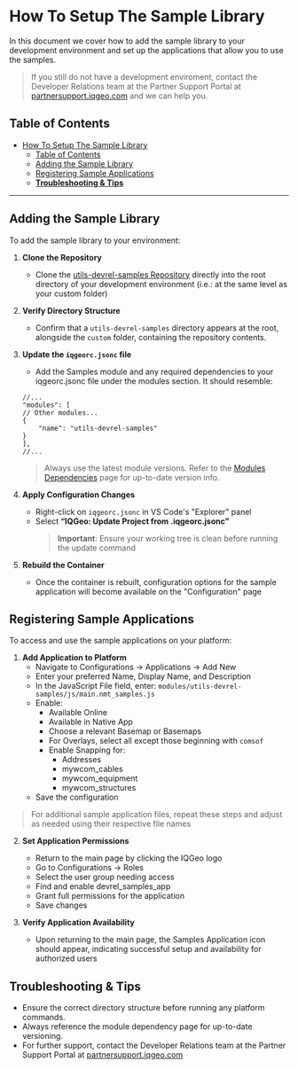 # How To Setup The Sample Library

In this document we cover how to add the sample library to your development environment and set up the applications that allow you to use the samples.

> If you still do not have a development enviroment, contact the Developer Relations team at the Partner Support Portal at [partnersupport.iqgeo.com](partnersupport.iqgeo.com) and we can help you.

## Table of Contents

- [How To Setup The Sample Library](#how-to-setup-the-sample-library)
  - [Table of Contents](#table-of-contents)
  - [Adding the Sample Library](#adding-the-sample-library)
  - [Registering Sample Applications](#registering-sample-applications)
  - [**Troubleshooting \& Tips**](#troubleshooting--tips)

---

## Adding the Sample Library

To add the sample library to your environment:

1. **Clone the Repository**
   - Clone the [utils-devrel-samples Repository](https://github.com/IQGeo/utils-devrel-samples/tree/main) directly into the root directory of your development environment (i.e.: at the same level as your custom folder)
  
2. **Verify Directory Structure**
   - Confirm that a `utils-devrel-samples` directory appears at the root, alongside the `custom` folder, containing the repository contents.
  
3. **Update the `iqgeorc.jsonc` file**
    - Add the Samples module and any required dependencies to your iqgeorc.jsonc file under the modules section. It should resemble: 
    ```
    //...
    "modules": [
    // Other modules...
    {
        "name": "utils-devrel-samples"
    }
    ],
    //...
    ```

    > Always use the latest module versions. Refer to the [Modules Dependencies](https://github.com/IQGeo/utils-project-template/wiki/Module-dependencies) page for up-to-date version info.

4. **Apply Configuration Changes**
    - Right-click on `iqgeorc.jsonc` in VS Code's "Explorer" panel
    - Select **“IQGeo: Update Project from .iqgeorc.jsonc”**
        > **Important**: Ensure your working tree is clean before running the update command

5. **Rebuild the Container**
   - Once the container is rebuilt, configuration options for the sample application will become available on the "Configuration" page

## Registering Sample Applications

To access and use the sample applications on your platform:

1. **Add Application to Platform**
   - Navigate to Configurations → Applications → Add New
   - Enter your preferred Name, Display Name, and Description
   - In the JavaScript File field, enter: `modules/utils-devrel-samples/js/main.nmt_samples.js`
   - Enable:
     - Available Online
     - Available in Native App
     - Choose a relevant Basemap or Basemaps
     - For Overlays, select all except those beginning with `comsof`
     - Enable Snapping for:
       - Addresses
       - mywcom_cables
       - mywcom_equipment
       - mywcom_structures
   - Save the configuration
> For additional sample application files, repeat these steps and adjust as needed using their respective file names

2. **Set Application Permissions**
   - Return to the main page by clicking the IQGeo logo
   - Go to Configurations → Roles
   - Select the user group needing access
   - Find and enable devrel_samples_app
   - Grant full permissions for the application
   - Save changes

3. **Verify Application Availability**
   - Upon returning to the main page, the Samples Application icon should appear, indicating successful setup and availability for authorized users

## **Troubleshooting & Tips**
   - Ensure the correct directory structure before running any platform commands.
   - Always reference the module dependency page for up-to-date versioning.
   - For further support, contact the Developer Relations team at the Partner Support Portal at [partnersupport.iqgeo.com](partnersupport.iqgeo.com)